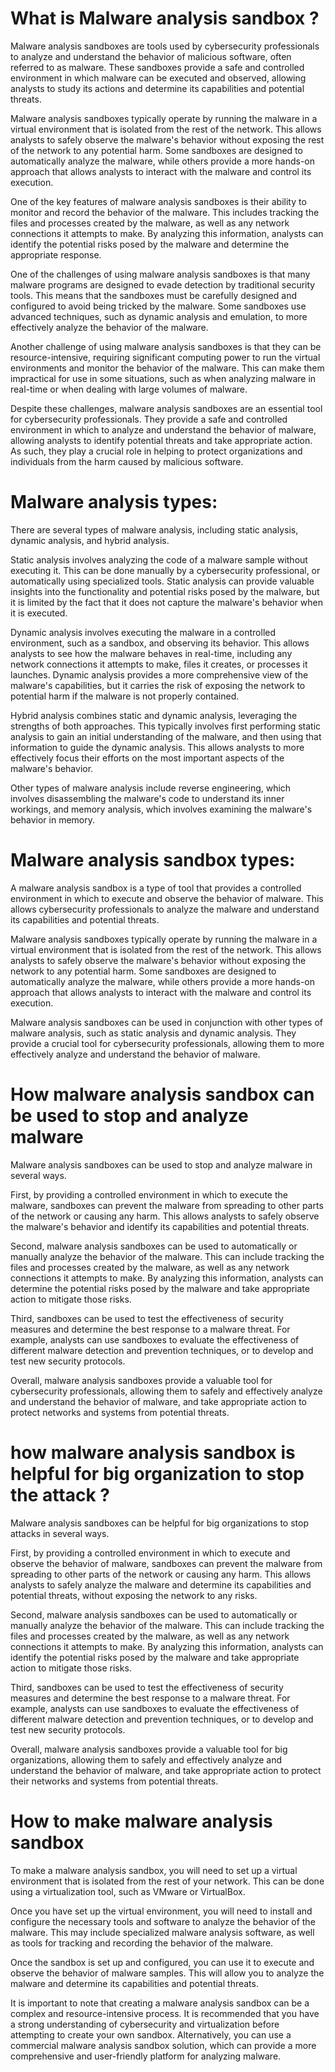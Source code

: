 # What is Malware analysis sandbox  ?

Malware analysis sandboxes are tools used by cybersecurity professionals to analyze and understand the behavior of malicious software, often referred to as malware. These sandboxes provide a safe and controlled environment in which malware can be executed and observed, allowing analysts to study its actions and determine its capabilities and potential threats.

Malware analysis sandboxes typically operate by running the malware in a virtual environment that is isolated from the rest of the network. This allows analysts to safely observe the malware's behavior without exposing the rest of the network to any potential harm. Some sandboxes are designed to automatically analyze the malware, while others provide a more hands-on approach that allows analysts to interact with the malware and control its execution.

One of the key features of malware analysis sandboxes is their ability to monitor and record the behavior of the malware. This includes tracking the files and processes created by the malware, as well as any network connections it attempts to make. By analyzing this information, analysts can identify the potential risks posed by the malware and determine the appropriate response.

One of the challenges of using malware analysis sandboxes is that many malware programs are designed to evade detection by traditional security tools. This means that the sandboxes must be carefully designed and configured to avoid being tricked by the malware. Some sandboxes use advanced techniques, such as dynamic analysis and emulation, to more effectively analyze the behavior of the malware.

Another challenge of using malware analysis sandboxes is that they can be resource-intensive, requiring significant computing power to run the virtual environments and monitor the behavior of the malware. This can make them impractical for use in some situations, such as when analyzing malware in real-time or when dealing with large volumes of malware.

Despite these challenges, malware analysis sandboxes are an essential tool for cybersecurity professionals. They provide a safe and controlled environment in which to analyze and understand the behavior of malware, allowing analysts to identify potential threats and take appropriate action. As such, they play a crucial role in helping to protect organizations and individuals from the harm caused by malicious software.


# Malware analysis types:

There are several types of malware analysis, including static analysis, dynamic analysis, and hybrid analysis.

Static analysis involves analyzing the code of a malware sample without executing it. This can be done manually by a cybersecurity professional, or automatically using specialized tools. Static analysis can provide valuable insights into the functionality and potential risks posed by the malware, but it is limited by the fact that it does not capture the malware's behavior when it is executed.

Dynamic analysis involves executing the malware in a controlled environment, such as a sandbox, and observing its behavior. This allows analysts to see how the malware behaves in real-time, including any network connections it attempts to make, files it creates, or processes it launches. Dynamic analysis provides a more comprehensive view of the malware's capabilities, but it carries the risk of exposing the network to potential harm if the malware is not properly contained.

Hybrid analysis combines static and dynamic analysis, leveraging the strengths of both approaches. This typically involves first performing static analysis to gain an initial understanding of the malware, and then using that information to guide the dynamic analysis. This allows analysts to more effectively focus their efforts on the most important aspects of the malware's behavior.

Other types of malware analysis include reverse engineering, which involves disassembling the malware's code to understand its inner workings, and memory analysis, which involves examining the malware's behavior in memory.




# Malware analysis sandbox types:

A malware analysis sandbox is a type of tool that provides a controlled environment in which to execute and observe the behavior of malware. This allows cybersecurity professionals to analyze the malware and understand its capabilities and potential threats.

Malware analysis sandboxes typically operate by running the malware in a virtual environment that is isolated from the rest of the network. This allows analysts to safely observe the malware's behavior without exposing the network to any potential harm. Some sandboxes are designed to automatically analyze the malware, while others provide a more hands-on approach that allows analysts to interact with the malware and control its execution.

Malware analysis sandboxes can be used in conjunction with other types of malware analysis, such as static analysis and dynamic analysis. They provide a crucial tool for cybersecurity professionals, allowing them to more effectively analyze and understand the behavior of malware.


# How malware analysis sandbox can be used to stop and analyze malware

Malware analysis sandboxes can be used to stop and analyze malware in several ways.

First, by providing a controlled environment in which to execute the malware, sandboxes can prevent the malware from spreading to other parts of the network or causing any harm. This allows analysts to safely observe the malware's behavior and identify its capabilities and potential threats.

Second, malware analysis sandboxes can be used to automatically or manually analyze the behavior of the malware. This can include tracking the files and processes created by the malware, as well as any network connections it attempts to make. By analyzing this information, analysts can determine the potential risks posed by the malware and take appropriate action to mitigate those risks.

Third, sandboxes can be used to test the effectiveness of security measures and determine the best response to a malware threat. For example, analysts can use sandboxes to evaluate the effectiveness of different malware detection and prevention techniques, or to develop and test new security protocols.

Overall, malware analysis sandboxes provide a valuable tool for cybersecurity professionals, allowing them to safely and effectively analyze and understand the behavior of malware, and take appropriate action to protect networks and systems from potential threats.


# how malware analysis sandbox is helpful for big organization to stop the attack ?

Malware analysis sandboxes can be helpful for big organizations to stop attacks in several ways.

First, by providing a controlled environment in which to execute and observe the behavior of malware, sandboxes can prevent the malware from spreading to other parts of the network or causing any harm. This allows analysts to safely analyze the malware and determine its capabilities and potential threats, without exposing the network to any risks.

Second, malware analysis sandboxes can be used to automatically or manually analyze the behavior of the malware. This can include tracking the files and processes created by the malware, as well as any network connections it attempts to make. By analyzing this information, analysts can identify the potential risks posed by the malware and take appropriate action to mitigate those risks.

Third, sandboxes can be used to test the effectiveness of security measures and determine the best response to a malware threat. For example, analysts can use sandboxes to evaluate the effectiveness of different malware detection and prevention techniques, or to develop and test new security protocols.

Overall, malware analysis sandboxes provide a valuable tool for big organizations, allowing them to safely and effectively analyze and understand the behavior of malware, and take appropriate action to protect their networks and systems from potential threats.


# How to make malware analysis sandbox 

To make a malware analysis sandbox, you will need to set up a virtual environment that is isolated from the rest of your network. This can be done using a virtualization tool, such as VMware or VirtualBox.

Once you have set up the virtual environment, you will need to install and configure the necessary tools and software to analyze the behavior of the malware. This may include specialized malware analysis software, as well as tools for tracking and recording the behavior of the malware.

Once the sandbox is set up and configured, you can use it to execute and observe the behavior of malware samples. This will allow you to analyze the malware and determine its capabilities and potential threats.

It is important to note that creating a malware analysis sandbox can be a complex and resource-intensive process. It is recommended that you have a strong understanding of cybersecurity and virtualization before attempting to create your own sandbox. Alternatively, you can use a commercial malware analysis sandbox solution, which can provide a more comprehensive and user-friendly platform for analyzing malware.
